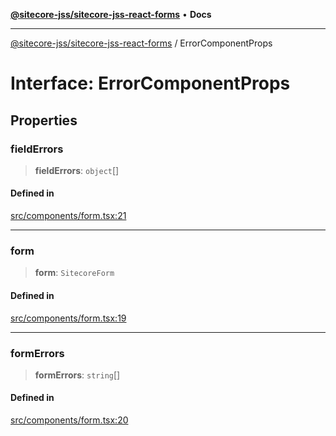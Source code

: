 [**@sitecore-jss/sitecore-jss-react-forms**](../README.md) • **Docs**

***

[@sitecore-jss/sitecore-jss-react-forms](../README.md) / ErrorComponentProps

# Interface: ErrorComponentProps

## Properties

### fieldErrors

> **fieldErrors**: `object`[]

#### Defined in

[src/components/form.tsx:21](https://github.com/Sitecore/jss/blob/ae6f916d439f946bec091261304f83eefbcedd38/packages/sitecore-jss-react-forms/src/components/form.tsx#L21)

***

### form

> **form**: `SitecoreForm`

#### Defined in

[src/components/form.tsx:19](https://github.com/Sitecore/jss/blob/ae6f916d439f946bec091261304f83eefbcedd38/packages/sitecore-jss-react-forms/src/components/form.tsx#L19)

***

### formErrors

> **formErrors**: `string`[]

#### Defined in

[src/components/form.tsx:20](https://github.com/Sitecore/jss/blob/ae6f916d439f946bec091261304f83eefbcedd38/packages/sitecore-jss-react-forms/src/components/form.tsx#L20)

